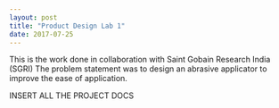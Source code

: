 ```yaml
---
layout: post
title: "Product Design Lab 1"
date: 2017-07-25
---
```


This is the work done in collaboration with Saint Gobain Research India (SGRI)
The problem statement was to design an abrasive applicator to improve the ease of application.

INSERT ALL THE PROJECT DOCS
